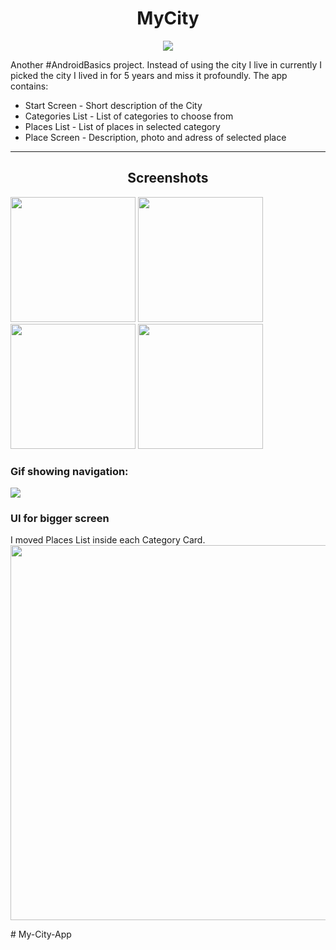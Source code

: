 <h1 align="center">
MyCity
</h1>
<p align="center">
  <a href="https://www.android.com"><img src="https://forthebadge.com/images/badges/built-for-android.svg"></a> 
</p>
  
Another #AndroidBasics project. Instead of using the city I live in currently I picked the city I lived in for 5 years and miss it profoundly. 
The app contains:
- Start Screen - Short description of the City
- Categories List - List of categories to choose from
- Places List - List of places in selected category
- Place Screen - Description, photo and adress of selected place
  
------
<h2 align="center"> Screenshots </h2>

<p float="left">
  <img src="https://github.com/skeleton-crew/MyCity/assets/66324640/50f25cea-43fd-4609-bcb4-d6587d9939fa" width="200"> 
  <img src="https://github.com/skeleton-crew/MyCity/assets/66324640/b8c57f00-d44a-4bce-8b02-6d9785555e20" width="200">
  <img src="https://github.com/skeleton-crew/MyCity/assets/66324640/1c800f13-edd7-49f0-bd8a-0ee24e438252" width="200">
  <img src="https://github.com/skeleton-crew/MyCity/assets/66324640/95477039-3272-42a5-a1fa-2ea624ed35e2" width="200"> 
</p>
  
### Gif showing navigation:

![](mycity.gif)

### UI for bigger screen
I moved Places List inside each Category Card. 
<img src="https://github.com/skeleton-crew/MyCity/assets/66324640/75c22e95-8b22-41d4-9611-e4461de4b115" width="600">

#   M y - C i t y - A p p  
 
